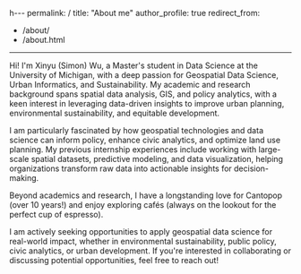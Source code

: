 h---
permalink: /
title: "About me"
author_profile: true
redirect_from: 
  - /about/
  - /about.html
---

Hi! I'm Xinyu (Simon) Wu, a Master's student in Data Science at the University of Michigan, with a deep passion for Geospatial Data Science, Urban Informatics, and Sustainability. My academic and research background spans spatial data analysis, GIS, and policy analytics, with a keen interest in leveraging data-driven insights to improve urban planning, environmental sustainability, and equitable development.

I am particularly fascinated by how geospatial technologies and data science can inform policy, enhance civic analytics, and optimize land use planning. My previous internship experiences include working with large-scale spatial datasets, predictive modeling, and data visualization, helping organizations transform raw data into actionable insights for decision-making.

Beyond academics and research, I have a longstanding love for Cantopop (over 10 years!) and enjoy exploring cafés (always on the lookout for the perfect cup of espresso).

I am actively seeking opportunities to apply geospatial data science for real-world impact, whether in environmental sustainability, public policy, civic analytics, or urban development. If you're interested in collaborating or discussing potential opportunities, feel free to reach out!
